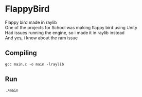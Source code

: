 # FlappyBird
Flappy bird made in raylib\
One of the projects for School was making flappy bird using Unity\
Had issues running the engine, so i made it in raylib instead\
And yes, i know about the ram issue

## Compiling
```gcc main.c -o main -lraylib```

## Run
```./main```

